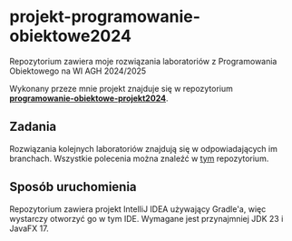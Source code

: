 # projekt-programowanie-obiektowe2024
Repozytorium zawiera moje rozwiązania laboratoriów
z Programowania Obiektowego na WI AGH 2024/2025

Wykonany przeze mnie projekt znajduje się w repozytorium [**programowanie-obiektowe-projekt2024**](https://github.com/kxlsx/programowanie-obiektowe-projekt2024).

## Zadania
Rozwiązania kolejnych laboratoriów znajdują się
w odpowiadających im branchach. Wszystkie polecenia 
można znaleźć w [tym](https://github.com/Soamid/obiektowe-lab/tree/master)
repozytorium.

## Sposób uruchomienia
Repozytorium zawiera projekt IntelliJ IDEA używający Gradle'a, więc
wystarczy otworzyć go w tym IDE. Wymagane jest przynajmniej JDK 23 i
JavaFX 17.
